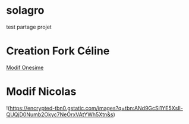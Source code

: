 # solagro
test partage projet

Creation Fork Céline
=======

[Modif Onesime](/onesime.md)

# Modif Nicolas

!(https://encrypted-tbn0.gstatic.com/images?q=tbn:ANd9GcSi1YE5XsIl-QUQjD0Numb2Okyc7NeOrxVAtYWh5Xtn&s)
